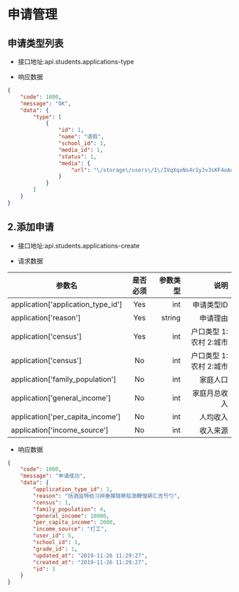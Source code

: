 # 申请管理

## 申请类型列表

- 接口地址:api.students.applications-type


- 响应数据
```json
{
    "code": 1000,
    "message": "OK",
    "data": {
        "type": [
            {
                "id": 1,
                "name": "请假",
                "school_id": 1,
                "media_id": 1,
                "status": 1,
                "media": {
                    "url": "\/storage\/users\/1\/IVqXqxNs4c1yJv3sKF4oAdw14NMyNl1JP7bYqklz.jpeg"
                }
            }
        ]
    }
}    
```


## 2.添加申请

- 接口地址:api.students.applications-create

- 请求数据

| 参数名   | 是否必须 | 参数类型  | 说明       |
| --------|:-------:| -----:   | -----:    |
| application['application_type_id'] | Yes | int   | 申请类型ID |
| application['reason'] | Yes | string   |申请理由  |
| application['census'] | Yes | int   |户口类型 1:农村 2:城市  |
| application['census'] | No | int   |户口类型 1:农村 2:城市  |
| application['family_population'] | No | int   |家庭人口  |
| application['general_income'] | No | int   |家庭月总收入  |
| application['per_capita_income'] | No | int   |人均收入  |
| application['income_source'] | No | int   |收入来源  |

- 响应数据

```json
{
    "code": 1000,
    "message": "申请成功",
    "data": {
        "application_type_id": 1,
        "reason": "括酒监特硷习辨垂膜隧察毯渤鞭惶朔汇吉芍勺",
        "census": 1,
        "family_population": 4,
        "general_income": 10000,
        "per_capita_income": 2000,
        "income_source": "打工",
        "user_id": 5,
        "school_id": 1,
        "grade_id": 1,
        "updated_at": "2019-11-26 11:29:27",
        "created_at": "2019-11-26 11:29:27",
        "id": 3
    }
}
```